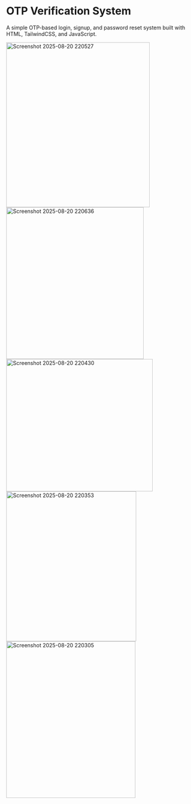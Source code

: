 # OTP Verification System 

A simple OTP-based login, signup, and password reset system built with HTML, TailwindCSS, and JavaScript.  



<img width="383" height="441" alt="Screenshot 2025-08-20 220527" src="https://github.com/user-attachments/assets/5a26fbdc-fa56-4bf3-b627-2edca6033843" />

<img width="367" height="406" alt="Screenshot 2025-08-20 220636" src="https://github.com/user-attachments/assets/c53052be-6319-48a3-9683-b6b5b108378f" />

<img width="391" height="354" alt="Screenshot 2025-08-20 220430" src="https://github.com/user-attachments/assets/0d91edc6-11f7-4413-bed7-14c04225be7a" />

<img width="347" height="401" alt="Screenshot 2025-08-20 220353" src="https://github.com/user-attachments/assets/bb521afc-9d7f-462f-aebc-03dd8c55d43f" />

<img width="345" height="419" alt="Screenshot 2025-08-20 220305" src="https://github.com/user-attachments/assets/cb8f4c9b-1d8c-4cd6-85d1-5c46b9d0bd14" />

